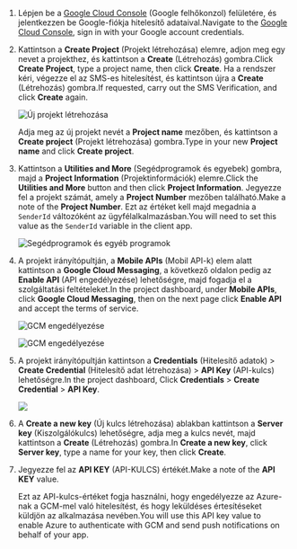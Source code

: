 
1. <span data-ttu-id="d1ab9-101">Lépjen be a [Google Cloud Console](https://console.developers.google.com/project) (Google felhőkonzol) felületére, és jelentkezzen be Google-fiókja hitelesítő adataival.</span><span class="sxs-lookup"><span data-stu-id="d1ab9-101">Navigate to the [Google Cloud Console](https://console.developers.google.com/project), sign in with your Google account credentials.</span></span> 
2. <span data-ttu-id="d1ab9-102">Kattintson a **Create Project** (Projekt létrehozása) elemre, adjon meg egy nevet a projekthez, és kattintson a **Create** (Létrehozás) gombra.</span><span class="sxs-lookup"><span data-stu-id="d1ab9-102">Click **Create Project**, type a project name, then click **Create**.</span></span> <span data-ttu-id="d1ab9-103">Ha a rendszer kéri, végezze el az SMS-es hitelesítést, és kattintson újra a **Create** (Létrehozás) gombra.</span><span class="sxs-lookup"><span data-stu-id="d1ab9-103">If requested, carry out the SMS Verification, and click **Create** again.</span></span>
   
    ![Új projekt létrehozása](./media/mobile-services-enable-google-cloud-messaging/mobile-services-google-new-project.png)   
   
     <span data-ttu-id="d1ab9-105">Adja meg az új projekt nevét a **Project name** mezőben, és kattintson a **Create project** (Projekt létrehozása) gombra.</span><span class="sxs-lookup"><span data-stu-id="d1ab9-105">Type in your new **Project name** and click **Create project**.</span></span>
3. <span data-ttu-id="d1ab9-106">Kattintson a **Utilities and More** (Segédprogramok és egyebek) gombra, majd a **Project Information** (Projektinformációk) elemre.</span><span class="sxs-lookup"><span data-stu-id="d1ab9-106">Click the **Utilities and More** button and then click **Project Information**.</span></span> <span data-ttu-id="d1ab9-107">Jegyezze fel a projekt számát, amely a **Project Number** mezőben található.</span><span class="sxs-lookup"><span data-stu-id="d1ab9-107">Make a note of the **Project Number**.</span></span> <span data-ttu-id="d1ab9-108">Ezt az értéket kell majd megadnia a `SenderId` változóként az ügyfélalkalmazásban.</span><span class="sxs-lookup"><span data-stu-id="d1ab9-108">You will need to set this value as the `SenderId` variable in the client app.</span></span>
   
    ![Segédprogramok és egyéb programok](./media/mobile-services-enable-google-cloud-messaging/notification-hubs-utilities-and-more.png)
4. <span data-ttu-id="d1ab9-110">A projekt irányítópultján, a **Mobile APIs** (Mobil API-k) elem alatt kattintson a **Google Cloud Messaging**, a következő oldalon pedig az **Enable API** (API engedélyezése) lehetőségre, majd fogadja el a szolgáltatási feltételeket.</span><span class="sxs-lookup"><span data-stu-id="d1ab9-110">In the project dashboard, under **Mobile APIs**, click **Google Cloud Messaging**, then on the next page click **Enable API** and accept the terms of service.</span></span> 
   
    ![GCM engedélyezése](./media/mobile-services-enable-google-cloud-messaging/enable-GCM.png)
   
    ![GCM engedélyezése](./media/mobile-services-enable-google-cloud-messaging/enable-gcm-2.png) 
5. <span data-ttu-id="d1ab9-113">A projekt irányítópultján kattintson a **Credentials** (Hitelesítő adatok) > **Create Credential** (Hitelesítő adat létrehozása) > **API Key** (API-kulcs) lehetőségre.</span><span class="sxs-lookup"><span data-stu-id="d1ab9-113">In the project dashboard, Click **Credentials** > **Create Credential** > **API Key**.</span></span> 
   
    ![](./media/mobile-services-enable-google-cloud-messaging/mobile-services-google-create-server-key.png)
6. <span data-ttu-id="d1ab9-114">A **Create a new key** (Új kulcs létrehozása) ablakban kattintson a **Server key** (Kiszolgálókulcs) lehetőségre, adja meg a kulcs nevét, majd kattintson a **Create** (Létrehozás) gombra.</span><span class="sxs-lookup"><span data-stu-id="d1ab9-114">In **Create a new key**, click **Server key**, type a name for your key, then click **Create**.</span></span>
7. <span data-ttu-id="d1ab9-115">Jegyezze fel az **API KEY** (API-KULCS) értékét.</span><span class="sxs-lookup"><span data-stu-id="d1ab9-115">Make a note of the **API KEY** value.</span></span>
   
    <span data-ttu-id="d1ab9-116">Ezt az API-kulcs-értéket fogja használni, hogy engedélyezze az Azure-nak a GCM-mel való hitelesítést, és hogy leküldéses értesítéseket küldjön az alkalmazása nevében.</span><span class="sxs-lookup"><span data-stu-id="d1ab9-116">You will use this API key value to enable Azure to authenticate with GCM and send push notifications on behalf of your app.</span></span>

